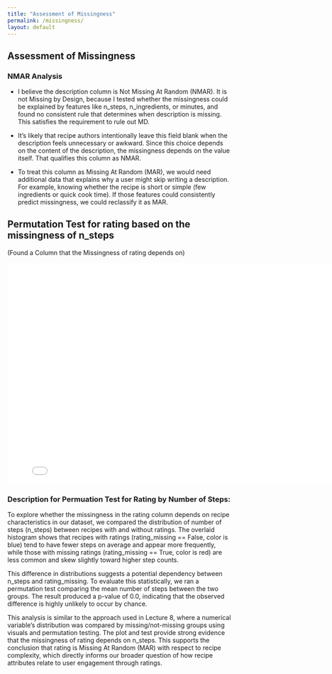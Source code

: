 ```yaml
---
title: "Assessment of Missingness"
permalink: /missingness/
layout: default
---
```


## Assessment of Missingness

### NMAR Analysis
- I believe the description column is Not Missing At Random (NMAR). It is not Missing by Design, because I tested whether the missingness could be explained by features like n_steps, n_ingredients, or minutes, and found no consistent rule that determines when description is missing. This satisfies the requirement to rule out MD.

- It’s likely that recipe authors intentionally leave this field blank when the description feels unnecessary or awkward. Since this choice depends on the content of the description, the missingness depends on the value itself. That qualifies this column as NMAR.

- To treat this column as Missing At Random (MAR), we would need additional data that explains why a user might skip writing a description. For example, knowing whether the recipe is short or simple (few ingredients or quick cook time). If those features could consistently predict missingness, we could reclassify it as MAR.

## Permutation Test for rating based on the missingness of n_steps
(Found a Column that the Missingness of rating depends on)

<iframe
  src="/healthy-recipes-review/assets/minutes-missingness.html"
  width="800"
  height="500"
  frameborder="0"
></iframe>

### Description for Permuation Test for Rating by Number of Steps:

To explore whether the missingness in the rating column depends on recipe characteristics in our dataset, we compared the distribution of number of steps (n_steps) between recipes with and without ratings. The overlaid histogram shows that recipes with ratings (rating_missing == False, color is blue) tend to have fewer steps on average and appear more frequently, while those with missing ratings (rating_missing == True, color is red) are less common and skew slightly toward higher step counts.

This difference in distributions suggests a potential dependency between n_steps and rating_missing. To evaluate this statistically, we ran a permutation test comparing the mean number of steps between the two groups. The result produced a p-value of 0.0, indicating that the observed difference is highly unlikely to occur by chance.

This analysis is similar to the approach used in Lecture 8, where a numerical variable’s distribution was compared by missing/not-missing groups using visuals and permutation testing. The plot and test provide strong evidence that the missingness of rating depends on n_steps. This supports the conclusion that rating is Missing At Random (MAR) with respect to recipe complexity, which directly informs our broader question of how recipe attributes relate to user engagement through ratings.
